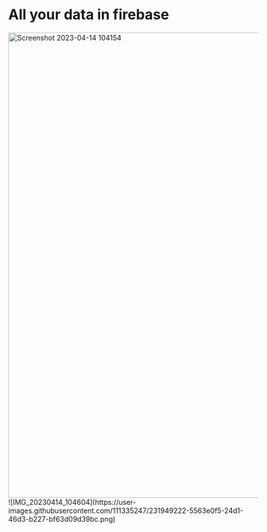 <h1> All your data in firebase </h1>
 <img width="935" alt="Screenshot 2023-04-14 104154" src="https://user-images.githubusercontent.com/111335247/231949175-585b1bf3-b98b-4cb4-a840-0a0ecf803e45.png">
![IMG_20230414_104604](https://user-images.githubusercontent.com/111335247/231949222-5563e0f5-24d1-46d3-b227-bf63d09d39bc.png)
